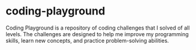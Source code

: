 # coding-playground
Coding Playground is a repository of coding challenges that I solved of all levels. The challenges are designed to help me improve my programming skills, learn new concepts, and practice problem-solving abilities.
